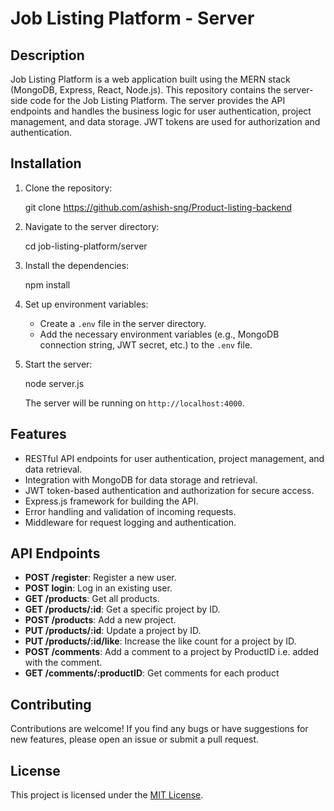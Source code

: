 # Job Listing Platform - Server

## Description
Job Listing Platform is a web application built using the MERN stack (MongoDB, Express, React, Node.js). This repository contains the server-side code for the Job Listing Platform. The server provides the API endpoints and handles the business logic for user authentication, project management, and data storage. JWT tokens are used for authorization and authentication.

## Installation

1. Clone the repository:

   git clone https://github.com/ashish-sng/Product-listing-backend

2. Navigate to the server directory:

   cd job-listing-platform/server

3. Install the dependencies:

   npm install

4. Set up environment variables:
   - Create a `.env` file in the server directory.
   - Add the necessary environment variables (e.g., MongoDB connection string, JWT secret, etc.) to the `.env` file.

5. Start the server:

   node server.js

   The server will be running on `http://localhost:4000`.

## Features

- RESTful API endpoints for user authentication, project management, and data retrieval.
- Integration with MongoDB for data storage and retrieval.
- JWT token-based authentication and authorization for secure access.
- Express.js framework for building the API.
- Error handling and validation of incoming requests.
- Middleware for request logging and authentication.

## API Endpoints

- **POST /register**: Register a new user.
- **POST login**: Log in an existing user.
- **GET /products**: Get all products.
- **GET /products/:id**: Get a specific project by ID.
- **POST /products**: Add a new project.
- **PUT /products/:id**: Update a project by ID.
- **PUT /products/:id/like**: Increase the like count for a project by ID.
- **POST /comments**: Add a comment to a project by ProductID i.e. added with the comment.
- **GET /comments/:productID**: Get comments for each product

## Contributing

Contributions are welcome! If you find any bugs or have suggestions for new features, please open an issue or submit a pull request.

## License

This project is licensed under the [MIT License](LICENSE).
